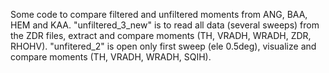 Some code to compare filtered and unfiltered moments from ANG, BAA, HEM and KAA.
"unfiltered_3_new" is to read all data (several sweeps) from the ZDR files, extract and compare moments (TH, VRADH, WRADH, ZDR, RHOHV).
"unfitered_2" is open only first sweep (ele 0.5deg), visualize and compare moments (TH, VRADH, WRADH, SQIH).
